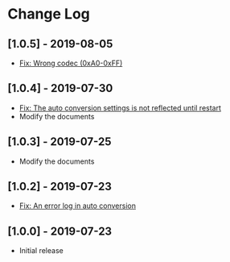 # Change Log

## [1.0.5] - 2019-08-05

* [Fix: Wrong codec (0xA0-0xFF)](https://github.com/cwan/native-ascii-converter/issues/7)

## [1.0.4] - 2019-07-30

* [Fix: The auto conversion settings is not reflected until restart](https://github.com/cwan/native-ascii-converter/issues/5)
* Modify the documents

## [1.0.3] - 2019-07-25

* Modify the documents

## [1.0.2] - 2019-07-23

* [Fix: An error log in auto conversion](https://github.com/cwan/native-ascii-converter/issues/2)

## [1.0.0] - 2019-07-23

* Initial release

